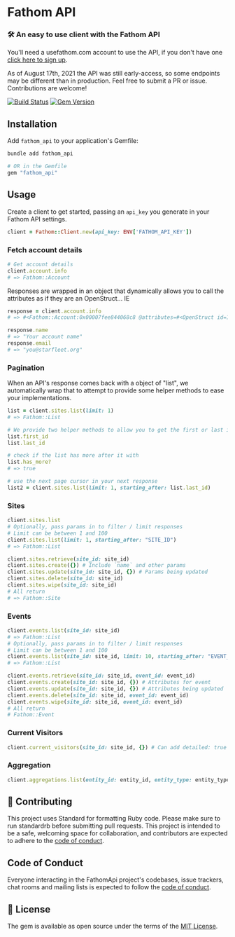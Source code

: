 # Fathom API

### 🛠 An easy to use client with the Fathom API

You'll need a usefathom.com account to use the API, if you don't have one [click here to sign up](https://usefathom.com/ref/CVNWHD).

As of August 17th, 2021 the API was still early-access, so some endpoints may be different than in production. Feel free to submit a PR or issue. Contributions are welcome!

[![Build Status](https://github.com/afomera/fathom_api/workflows/Tests/badge.svg)](https://github.com/afomera/fathom_api/actions) [![Gem Version](https://badge.fury.io/rb/fathom_api.svg)](https://badge.fury.io/rb/fathom_api)

## Installation

Add `fathom_api` to your application's Gemfile:

```bash
bundle add fathom_api

# OR in the Gemfile
gem "fathom_api"
```

## Usage

Create a client to get started, passing an `api_key` you generate in your Fathom API settings.

```ruby
client = Fathom::Client.new(api_key: ENV['FATHOM_API_KEY'])
```

### Fetch account details

```ruby
# Get account details
client.account.info
# => Fathom::Account
```

Responses are wrapped in an object that dynamically allows you to call the attributes as if they are an OpenStruct... IE

```ruby
response = client.account.info
# => #<Fathom::Account:0x00007fee844068c8 @attributes=#<OpenStruct id=12345, name="Your account name", email="you@starfleet.org", object="account">>

response.name
# => "Your account name"
response.email
# => "you@starfleet.org"
```

### Pagination

When an API's response comes back with a object of "list", we automatically wrap that to attempt to provide some helper methods to ease your implementations.

```ruby
list = client.sites.list(limit: 1)
# => Fathom::List

# We provide two helper methods to allow you to get the first or last id from the data response
list.first_id
list.last_id

# check if the list has more after it with
list.has_more?
# => true

# use the next page cursor in your next response
list2 = client.sites.list(limit: 1, starting_after: list.last_id)
```

### Sites

```ruby
client.sites.list
# Optionally, pass params in to filter / limit responses
# Limit can be between 1 and 100
client.sites.list(limit: 1, starting_after: "SITE_ID")
# => Fathom::List

client.sites.retrieve(site_id: site_id)
client.sites.create({}) # Include `name` and other params
client.sites.update(site_id: site_id, {}) # Params being updated
client.sites.delete(site_id: site_id)
client.sites.wipe(site_id: site_id)
# All return
# => Fathom::Site
```

### Events

```ruby
client.events.list(site_id: site_id)
# => Fathom::List
# Optionally, pass params in to filter / limit responses
# Limit can be between 1 and 100
client.events.list(site_id: site_id, limit: 10, starting_after: "EVENT_ID")
# => Fathom::List

client.events.retrieve(site_id: site_id, event_id: event_id)
client.events.create(site_id: site_id, {}) # Attributes for event
client.events.update(site_id: site_id, {}) # Attributes being updated
client.events.delete(site_id: site_id, event_id: event_id)
client.events.wipe(site_id: site_id, event_id: event_id)
# All return
# Fathom::Event
```

### Current Visitors

```ruby
client.current_visitors(site_id: site_id, {}) # Can add detailed: true for a more detailed report
```

### Aggregation

```ruby
client.aggregations.list(entity_id: entity_id, entity_type: entity_type, aggregates: aggregates, **params)
```

## 🙏 Contributing

This project uses Standard for formatting Ruby code. Please make sure to run standardrb before submitting pull requests. This project is intended to be a safe, welcoming space for collaboration, and contributors are expected to adhere to the [code of conduct](https://github.com/afomera/fathom_api/blob/main/CODE_OF_CONDUCT.md).

## Code of Conduct

Everyone interacting in the FathomApi project's codebases, issue trackers, chat rooms and mailing lists is expected to follow the [code of conduct](https://github.com/afomera/fathom_api/blob/main/CODE_OF_CONDUCT.md).

## 📝 License

The gem is available as open source under the terms of the [MIT License](https://opensource.org/licenses/MIT).
